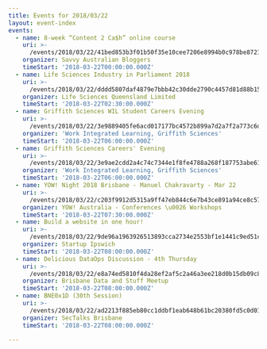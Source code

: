```yaml
---
title: Events for 2018/03/22
layout: event-index
events:
  - name: 8-week “Content 2 Ca$h” online course
    uri: >-
      /events/2018/03/22/41bed853b3f01b50f35e10cee7206e8994b0c978be872187f3763c8347a23c6e
    organizer: Savvy Australian Bloggers
    timeStart: '2018-03-22T00:00:00.000Z'
  - name: Life Sciences Industry in Parliament 2018
    uri: >-
      /events/2018/03/22/dddd5807daf4879e7bbb42c30dde2790c4457d81d88b15c4f9aba1a86850cb45
    organizer: Life Sciences Queensland Limited
    timeStart: '2018-03-22T02:30:00.000Z'
  - name: Griffith Sciences WIL Student Careers Evening
    uri: >-
      /events/2018/03/22/3e9889405fe6acd017177bc4572b899a7d2a7f2a773c6dde4a2174fba9ca45e7
    organizer: 'Work Integrated Learning, Griffith Sciences'
    timeStart: '2018-03-22T06:00:00.000Z'
  - name: Griffith Sciences Careers' Evening
    uri: >-
      /events/2018/03/22/3e9ae2cdd2a4c74c7344e1f8fe4788a268f187753abe61d92344a99c6e46f5e7
    organizer: 'Work Integrated Learning, Griffith Sciences'
    timeStart: '2018-03-22T06:00:00.000Z'
  - name: YOW! Night 2018 Brisbane - Manuel Chakravarty - Mar 22
    uri: >-
      /events/2018/03/22/c203f9912d5315a9ff47eb844c6e7b43ce891a94ce8c572677c79a89a698f478
    organizer: YOW! Australia - Conferences \u0026 Workshops
    timeStart: '2018-03-22T07:30:00.000Z'
  - name: Build a website in one hour!
    uri: >-
      /events/2018/03/22/9de96a1963926513893cca2734e2553bf1e1441c9ed51c68953c4a00b856d298
    organizer: Startup Ipswich
    timeStart: '2018-03-22T08:00:00.000Z'
  - name: Delicious DataOps Discussion - 4th Thursday
    uri: >-
      /events/2018/03/22/e8a74ed5810f4da28ef2af5c2a46a3ee218d0b15db09c87e96e80707501b6ab3
    organizer: Brisbane Data and Stuff Meetup
    timeStart: '2018-03-22T08:00:00.000Z'
  - name: BNE0x1D (30th Session)
    uri: >-
      /events/2018/03/22/ad2213f885eb80cc1ddbf1eab648b61bc20380fd5c0d01895caab38abe5bc0da
    organizer: SecTalks Brisbane
    timeStart: '2018-03-22T08:00:00.000Z'

---
```

